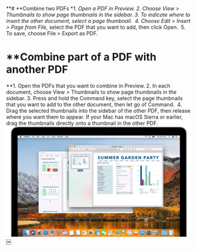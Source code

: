 **# **Combine two PDFs
**1. Open a PDF in Preview.
2. Choose View > Thumbnails to show page thumbnails in the sidebar.
3. To indicate where to insert the other document, select a page thumbnail. 
4. Choose Edit > Insert > Page from File,* select the PDF that you want to add, then click Open. 
5. To save, choose File > Export as PDF.
# **Combine part of a PDF with another PDF
**1. Open the PDFs that you want to combine in Preview.
2. In each document, choose View > Thumbnails to show page thumbnails in the sidebar.
3. Press and hold the Command key, select the page thumbnails that you want to add to the other document, then let go of Command. 
4. Drag the selected thumbnails into the sidebar of the other PDF, then release where you want them to appear. If your Mac has macOS Sierra or earlier, drag the thumbnails directly onto a thumbnail in the other PDF.
![image](AE692F5B-FE0A-42B8-8FF7-2E671F9F3124.gif)￼













